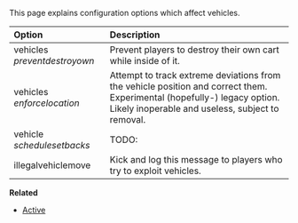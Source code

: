 This page explains configuration options which affect vehicles.

| Option                          | Description |
| :------------------------------ | :---------- |
| vehicles _preventdestroyown_    | Prevent players to destroy their own cart while inside of it.|
| vehicles _enforcelocation_      | Attempt to track extreme deviations from the vehicle position and correct them. Experimental (hopefully-) legacy option. Likely inoperable and useless, subject to removal.|
| vehicle _schedulesetbacks_      | TODO: |
| illegalvehiclemove              | Kick and log this message to players who try to exploit vehicles.|

**Related**  
* [Active](https://github.com/Updated-NoCheatPlus/Docs/blob/master/Settings/General.md#active)
